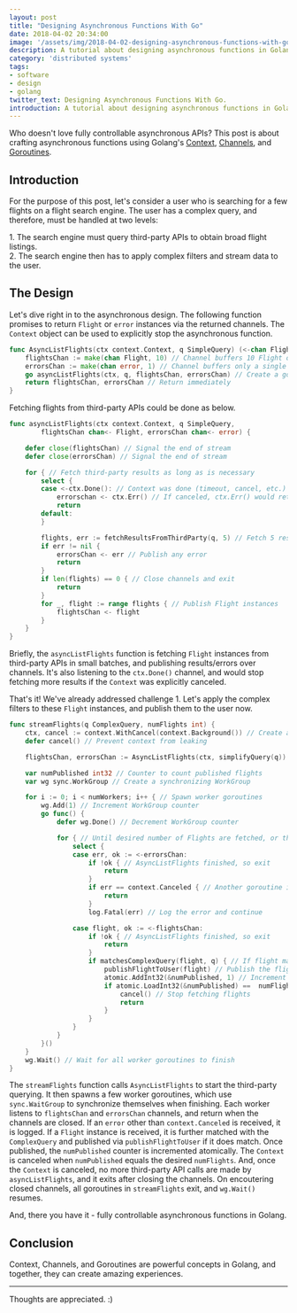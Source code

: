 ```yaml
---
layout: post
title: "Designing Asynchronous Functions With Go"
date: 2018-04-02 20:34:00
image: '/assets/img/2018-04-02-designing-asynchronous-functions-with-go/banner.jpg'
description: A tutorial about designing asynchronous functions in Golang.
category: 'distributed systems'
tags:
- software
- design
- golang
twitter_text: Designing Asynchronous Functions With Go.
introduction: A tutorial about designing asynchronous functions in Golang.
---
```


Who doesn't love fully controllable asynchronous APIs? This post is about crafting asynchronous functions using Golang's [Context](https://godoc.org/context), [Channels](https://gobyexample.com/channels), and [Goroutines](https://gobyexample.com/goroutines).

## Introduction

For the purpose of this post, let's consider a user who is searching for a few flights on a flight search engine. The user has a complex query, and therefore, must be handled at two levels:

1\. The search engine must query third-party APIs to obtain broad flight listings.<br>
2\. The search engine then has to apply complex filters and stream data to the user.

## The Design

Let's dive right in to the asynchronous design. The following function promises to return `Flight` or `error` instances via the returned channels. The `Context` object can be used to explicitly stop the asynchronous function.

```go
func AsyncListFlights(ctx context.Context, q SimpleQuery) (<-chan Flight, <-chan error) {
    flightsChan := make(chan Flight, 10) // Channel buffers 10 Flight objects
    errorsChan := make(chan error, 1) // Channel buffers only a single error
    go asyncListFlights(ctx, q, flightsChan, errorsChan) // Create a goroutine here
    return flightsChan, errorsChan // Return immediately
}
```

Fetching flights from third-party APIs could be done as below.

```go
func asyncListFlights(ctx context.Context, q SimpleQuery,
        flightsChan chan<- Flight, errorsChan chan<- error) {

    defer close(flightsChan) // Signal the end of stream
    defer close(errorsChan) // Signal the end of stream

    for { // Fetch third-party results as long as is necessary
        select {
        case <-ctx.Done(): // Context was done (timeout, cancel, etc.)
            errorschan <- ctx.Err() // If canceled, ctx.Err() would return the context.Canceled error
            return
        default:
        }

        flights, err := fetchResultsFromThirdParty(q, 5) // Fetch 5 results from third-party
        if err != nil {
            errorsChan <- err // Publish any error
            return
        }
        if len(flights) == 0 { // Close channels and exit
            return
        }
        for _, flight := range flights { // Publish Flight instances
            flightsChan <- flight
        }
    }
}
```

Briefly, the `asyncListFlights` function is fetching `Flight` instances from third-party APIs in small batches, and publishing results/errors over channels. It's also listening to the `ctx.Done()` channel, and would stop fetching more results if the `Context` was explicitly canceled.

That's it! We've already addressed challenge 1. Let's apply the complex filters to these `Flight` instances, and publish them to the user now.

```go
func streamFlights(q ComplexQuery, numFlights int) {
    ctx, cancel := context.WithCancel(context.Background()) // Create a cancelable context
    defer cancel() // Prevent context from leaking

    flightsChan, errorsChan := AsyncListFlights(ctx, simplifyQuery(q)) // Start the async func

    var numPublished int32 // Counter to count published flights
    var wg sync.WorkGroup // Create a synchronizing WorkGroup

    for i := 0; i < numWorkers; i++ { // Spawn worker goroutines
        wg.Add(1) // Increment WorkGroup counter
        go func() {
            defer wg.Done() // Decrement WorkGroup counter

            for { // Until desired number of Flights are fetched, or the channels are closed
                select {
                case err, ok := <-errorsChan:
                    if !ok { // AsyncListFlights finished, so exit
                        return
                    }
                    if err == context.Canceled { // Another goroutine instance canceled, so exit
                        return
                    }
                    log.Fatal(err) // Log the error and continue

                case flight, ok := <-flightsChan:
                    if !ok { // AsyncListFlights finished, so exit
                        return
                    }
                    if matchesComplexQuery(flight, q) { // If flight matches complex query
                        publishFlightToUser(flight) // Publish the flight to user
                        atomic.AddInt32(&numPublished, 1) // Increment counter atomically
                        if atomic.LoadInt32(&numPublished) ==  numFlights { // Published enough flights
                            cancel() // Stop fetching flights
                            return
                        }
                    }
                }
            }
        }()
    }
    wg.Wait() // Wait for all worker goroutines to finish
}
```

The `streamFlights` function calls `AsyncListFlights` to start the third-party querying. It then spawns a few worker goroutines, which use `sync.WaitGroup` to synchronize themselves when finishing. Each worker listens to `flightsChan` and `errorsChan` channels, and return when the channels are closed. If an `error` other than `context.Canceled` is received, it is logged. If a `Flight` instance is received, it is further matched with the `ComplexQuery` and published via `publishFlightToUser` if it does match. Once published, the `numPublished` counter is incremented atomically. The `Context` is canceled when `numPublished` equals the desired `numFlights`. And, once the `Context` is canceled, no more third-party API calls are made by `asyncListFlights`, and it exits after closing the channels. On encoutering closed channels, all goroutines in `streamFlights` exit, and `wg.Wait()` resumes.

And, there you have it - fully controllable asynchronous functions in Golang.

## Conclusion

Context, Channels, and Goroutines are powerful concepts in Golang, and together, they can create amazing experiences.

-----

Thoughts are appreciated. :)
